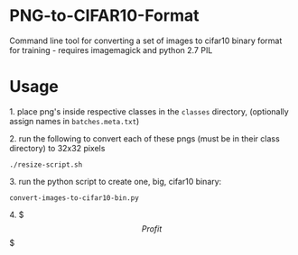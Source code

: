 # PNG-to-CIFAR10-Format
Command line tool for converting a set of images to cifar10 binary format for training - requires imagemagick and python 2.7 PIL

# Usage

1\. place png's inside respective classes in the `classes` directory, (optionally assign names in `batches.meta.txt`)

2\. run the following to convert each of these pngs (must be in their class directory) to 32x32 pixels

`./resize-script.sh`

3\. run the python script to create one, big, cifar10 binary:

`convert-images-to-cifar10-bin.py`

4\. $$$Profit$$$
